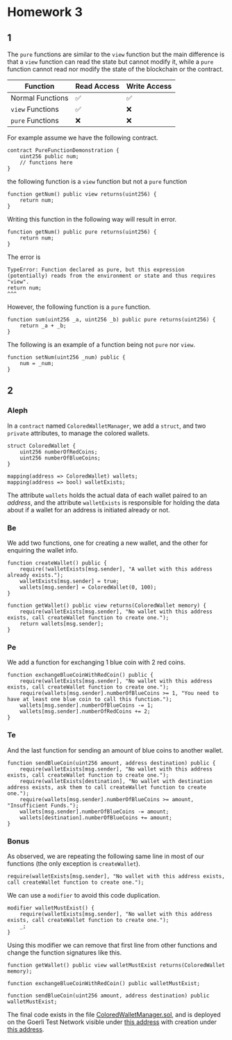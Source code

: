 # Homework 3

## 1
The `pure` functions are similar to the `view` function but the main difference is that a `view` function can read the state but cannot modify it, while a `pure` function cannot read nor modify the state of the blockchain or the contract.

| Function         | Read Access | Write Access |
| ---------------- | ----------- |------------- |
| Normal Functions | ✅          | ✅           |
| `view` Functions | ✅          | ❌           |
| `pure` Functions | ❌          | ❌           |

For example assume we have the following contract.
```sol
contract PureFunctionDemonstration {
    uint256 public num;
    // functions here
}
```

the following function is a `view` function but not a `pure` function
```solidity
function getNum() public view returns(uint256) {
    return num;
}
```

Writing this function in the following way will result in error.

```solidity
function getNum() public pure returns(uint256) {
    return num;
}
```

The error is
```
TypeError: Function declared as pure, but this expression (potentially) reads from the environment or state and thus requires "view".
return num;
^^^
```

However, the following function is a `pure` function.

```solidity
function sum(uint256 _a, uint256 _b) public pure returns(uint256) {
    return _a + _b;
}
```

The following is an example of a function being not `pure` nor `view`.

```solidity
function setNum(uint256 _num) public {
    num = _num;
}
```

## 2
### Aleph
In a `contract` named `ColoredWalletManager`, we add a `struct`, and two `private` attributes, to manage the colored wallets.

```solidity
struct ColoredWallet {
    uint256 numberOfRedCoins;
    uint256 numberOfBlueCoins;
}

mapping(address => ColoredWallet) wallets;
mapping(address => bool) walletExists;
```

The attribute `wallets` holds the actual data of each wallet paired to an _address_, and the attribute `walletExists` is responsible for holding the data about if a wallet for an address is initiated already or not.

### Be
We add two functions, one for creating a new wallet, and the other for enquiring the wallet info.

```solidity
function createWallet() public {
    require(!walletExists[msg.sender], "A wallet with this address already exists.");
    walletExists[msg.sender] = true;
    wallets[msg.sender] = ColoredWallet(0, 100);
}

function getWallet() public view returns(ColoredWallet memory) {
    require(walletExists[msg.sender], "No wallet with this address exists, call createWallet function to create one.");
    return wallets[msg.sender];
}
```

### Pe
We add a function for exchanging 1 blue coin with 2 red coins.

```solidity
function exchangeBlueCoinWithRedCoin() public {
    require(walletExists[msg.sender], "No wallet with this address exists, call createWallet function to create one.");
    require(wallets[msg.sender].numberOfBlueCoins >= 1, "You need to have at least one blue coin to call this function.");
    wallets[msg.sender].numberOfBlueCoins -= 1;
    wallets[msg.sender].numberOfRedCoins += 2;
}
```

### Te
And the last function for sending an amount of blue coins to another wallet.

```solidity
function sendBlueCoin(uint256 amount, address destination) public {
    require(walletExists[msg.sender], "No wallet with this address exists, call createWallet function to create one.");
    require(walletExists[destination], "No wallet with destination address exists, ask them to call createWallet function to create one.");
    require(wallets[msg.sender].numberOfBlueCoins >= amount, "Insufficient Funds.");
    wallets[msg.sender].numberOfBlueCoins -= amount;
    wallets[destination].numberOfBlueCoins += amount;
}
```

### Bonus
As observed, we are repeating the following same line in most of our functions (the only exception is `createWallet`).

```solidity
require(walletExists[msg.sender], "No wallet with this address exists, call createWallet function to create one.");
```

We can use a `modifier` to avoid this code duplication.

```solidity
modifier walletMustExist() {
    require(walletExists[msg.sender], "No wallet with this address exists, call createWallet function to create one.");
    _;
}
```

Using this modifier we can remove that first line from other functions and change the function signatures like this.

```solidity
function getWallet() public view walletMustExist returns(ColoredWallet memory);

function exchangeBlueCoinWithRedCoin() public walletMustExist;

function sendBlueCoin(uint256 amount, address destination) public walletMustExist;
```

The final code exists in the file [ColoredWalletManager.sol](ColoredWalletManager.sol), and is deployed on the Goerli Test Network visible under [this address](https://goerli.etherscan.io/address/0xed67bf3eaee0f22995c2b4fe7f0addd9520a46bf) with creation under [this address](https://goerli.etherscan.io/tx/0xd8f52798098c9f9a9112673a9943be62cbfffb0057cf9f3b6c2fb8606811be98).
